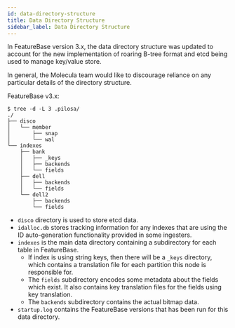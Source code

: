 ```yaml
---
id: data-directory-structure
title: Data Directory Structure
sidebar_label: Data Directory Structure
---
```


In FeatureBase version 3.x, the data directory structure was updated to account for the new implementation of roaring B-tree format and etcd being used to manage key/value store. 

In general, the Molecula team would like to discourage reliance on any particular details of the directory structure.

FeatureBase v3.x:
```
$ tree -d -L 3 .pilosa/
./
├── disco
│   └── member
│       ├── snap
│       └── wal
└── indexes
    ├── bank
    │   ├── _keys
    │   ├── backends
    │   └── fields
    ├── dell
    │   ├── backends
    │   └── fields
    └── dell2
        ├── backends
        └── fields
```

 - `disco` directory is used to store etcd data.
 - `idalloc.db` stores tracking information for any indexes that are using the ID auto-generation functionality provided in some ingesters. 
 - `indexes` is the main data directory containing a subdirectory for each table in FeatureBase. 
    - If index is using string keys, then there will be a `_keys` directory, which contains a translation file for each partition this node is responsible for. 
    - The `fields` subdirectory encodes some metadata about the fields which exist. It also contains key translation files for the fields using key translation.
    - The `backends` subdirectory contains the actual bitmap data.
- `startup.log` contains the FeatureBase versions that has been run for this data directory.




